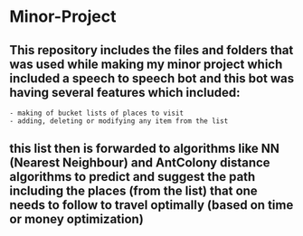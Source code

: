 # Minor-Project

## This repository includes the files and folders that was used while making my minor project which included a speech to speech bot and this bot was having several features which included: 
    - making of bucket lists of places to visit 
    - adding, deleting or modifying any item from the list
## this list then is forwarded to algorithms like NN (Nearest Neighbour) and AntColony distance algorithms to predict and suggest the path including the places (from the list) that one needs to follow to travel optimally (based on time or money optimization)
